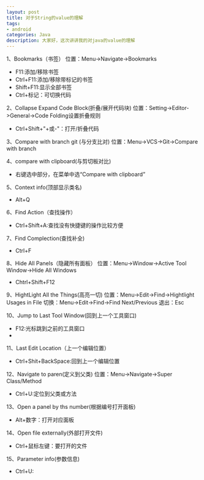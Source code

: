 ```yaml
---
layout: post
title: 对于String的value的理解
tags:
- android
categories: Java
description: 大家好，这次讲讲我的对java的value的理解
---
```

1、Bookmarks（书签）
位置：Menu->Navigate->Bookmarks
- F11:添加/移除书签
- Ctrl+F11:添加/移除带标记的书签
- Shift+F11:显示全部书签 
- Ctrl+标记：可切换代码

2、Collapse Expand Code Block(折叠/展开代码块)
位置：Setting->Editor->General->Code Folding设置折叠规则
- Ctrl+Shift+"+或-"：打开/折叠代码

3、Compare with branch git (与分支比对) 
位置：Menu->VCS->Git->Compare with branch 


4、compare with clipboard(与剪切板对比) 

- 右键选中部分，在菜单中选“Compare with clipboard” 

5、Context info(顶部显示类名)
- Alt+Q

6、Find Action（查找操作）
- Ctrl+Shift+A:查找没有快捷键的操作比较方便
 
7、Find Complection(查找补全)
- Ctrl+F

8、Hide All Panels（隐藏所有面板）
位置：Menu->Window->Active Tool Window->Hide All Windows
- Chtrl+Shift+F12

9、HightLight All the Things(高亮一切)
位置：Menu->Edit->Find->Hightlight Usages in File
切换：Menu->Edit->Find->Find Next/Previous
退出：Esc

10、Jump to Last Tool Window(回到上一个工具窗口)
- F12:光标跳到之前的工具窗口
- 

11、Last Edit Location（上一个编辑位置）
- Ctrl+Shit+BackSpace:回到上一个编辑位置


12、Navigate to paren(定义到父类)
位置：Menu->Navigate->Super Class/Method
- Ctrl+U:定位到父类或方法

13、Open a panel by ths number(根据编号打开面板)
- Alt+数字：打开对应面板

14、Open file externally(外部打开文件)
- Ctrl+鼠标左键：要打开的文件

15、Parameter info(参数信息)
- Ctrl+U:
 

